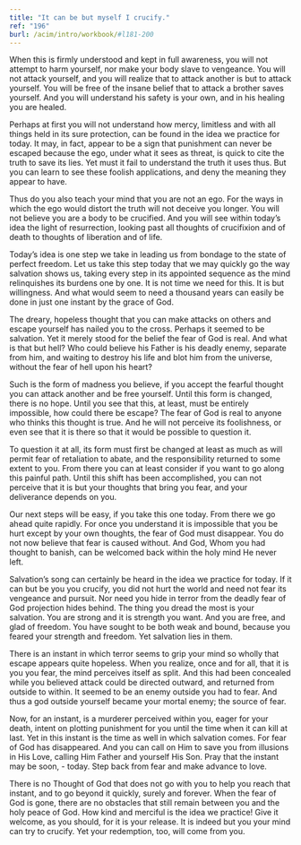 ```yaml
---
title: "It can be but myself I crucify."
ref: "196"
burl: /acim/intro/workbook/#l181-200
---
```


When this is firmly understood and kept in full awareness, you will not
attempt to harm yourself, nor make your body slave to vengeance. You
will not attack yourself, and you will realize that to attack another is
but to attack yourself. You will be free of the insane belief that to
attack a brother saves yourself. And you will understand his safety is
your own, and in his healing you are healed.

Perhaps at first you will not understand how mercy, limitless and with
all things held in its sure protection, can be found in the idea we
practice for today. It may, in fact, appear to be a sign that punishment
can never be escaped because the ego, under what it sees as threat, is
quick to cite the truth to save its lies. Yet must it fail to understand
the truth it uses thus. But you can learn to see these foolish
applications, and deny the meaning they appear to have.

Thus do you also teach your mind that you are not an ego. For the ways
in which the ego would distort the truth will not deceive you longer. You
will not believe you are a body to be crucified. And you will see within
today’s idea the light of resurrection, looking past all thoughts of
crucifixion and of death to thoughts of liberation and of life.

Today’s idea is one step we take in leading us from bondage to the state
of perfect freedom. Let us take this step today that we may quickly go
the way salvation shows us, taking every step in its appointed sequence
as the mind relinquishes its burdens one by one. It is not time we need
for this. It is but willingness. And what would seem to need a thousand
years can easily be done in just one instant by the grace of God.

The dreary, hopeless thought that you can make attacks on others and
escape yourself has nailed you to the cross. Perhaps it seemed to be
salvation. Yet it merely stood for the belief the fear of God is real.
And what is that but hell? Who could believe his Father is his deadly
enemy, separate from him, and waiting to destroy his life and blot him
from the universe, without the fear of hell upon his heart?

Such is the form of madness you believe, if you accept the
fearful thought you can attack another and be free yourself. Until this
form is changed, there is no hope. Until you see that this, at least,
must be entirely impossible, how could there be escape? The fear of God
is real to anyone who thinks this thought is true. And he will not
perceive its foolishness, or even see that it is there so that it would
be possible to question it.

To question it at all, its form must first be changed at least as much
as will permit fear of retaliation to abate, and the responsibility
returned to some extent to you. From there you can at least consider if
you want to go along this painful path. Until this shift has been
accomplished, you can not perceive that it is but your thoughts that
bring you fear, and your deliverance depends on you.

Our next steps will be easy, if you take this one today. From there we
go ahead quite rapidly. For once you understand it is impossible that
you be hurt except by your own thoughts, the fear of God must disappear.
You do not now believe that fear is caused without. And God, Whom you
had thought to banish, can be welcomed back within the holy mind He
never left.

Salvation’s song can certainly be heard in the idea we practice for
today. If it can but be you you crucify, you did not hurt the world and
need not fear its vengeance and pursuit. Nor need you hide in terror
from the deadly fear of God projection hides behind. The thing you dread
the most is your salvation. You are strong and it is strength you want.
And you are free, and glad of freedom. You have sought to be both weak
and bound, because you feared your strength and freedom. Yet salvation
lies in them.

There is an instant in which terror seems to grip your mind so wholly
that escape appears quite hopeless. When you realize, once and for all,
that it is you you fear, the mind perceives itself as split. And this
had been concealed while you believed attack could be directed outward,
and returned from outside to within. It seemed to be an enemy outside
you had to fear. And thus a god outside yourself became your mortal
enemy; the source of fear.

Now, for an instant, is a murderer perceived within you, eager for your
death, intent on plotting punishment for you until the time when it can
kill at last. Yet in this instant is the time as well in which salvation
comes. For fear of God has disappeared. And you can call on
Him to save you from illusions in His Love, calling Him Father and
yourself His Son. Pray that the instant may be soon, - today. Step back
from fear and make advance to love.

There is no Thought of God that does not go with you to help you reach
that instant, and to go beyond it quickly, surely and forever. When the
fear of God is gone, there are no obstacles that still remain between
you and the holy peace of God. How kind and merciful is the idea we
practice! Give it welcome, as you should, for it is your release. It is
indeed but you your mind can try to crucify. Yet your redemption, too,
will come from you.

